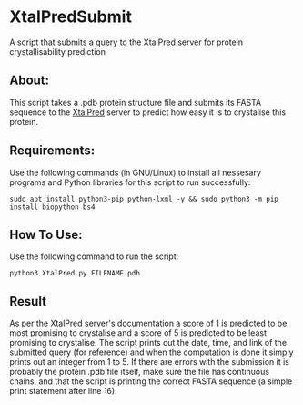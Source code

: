 # XtalPredSubmit
A script that submits a query to the XtalPred server for protein crystallisability prediction

## About:
This script takes a .pdb protein structure file and submits its FASTA sequence to the [XtalPred](http://ffas.burnham.org/XtalPred-cgi/xtal.pl) server to predict how easy it is to crystalise this protein.

## Requirements:
Use the following commands (in GNU/Linux) to install all nessesary programs and Python libraries for this script to run successfully:

`sudo apt install python3-pip python-lxml -y && sudo python3 -m pip install biopython bs4`

## How To Use:
Use the following command to run the script:

`python3 XtalPred.py FILENAME.pdb`

## Result
As per the XtalPred server's documentation a score of 1 is predicted to be most promising to crystalise and a score of 5 is predicted to be least promising to crystalise. The script prints out the date, time, and link of the submitted query (for reference) and when the computation is done it simply prints out an integer from 1 to 5. If there are errors with the submission it is probably the protein .pdb file itself, make sure the file has continuous chains, and that the script is printing the correct FASTA sequence (a simple print statement after line 16). 
